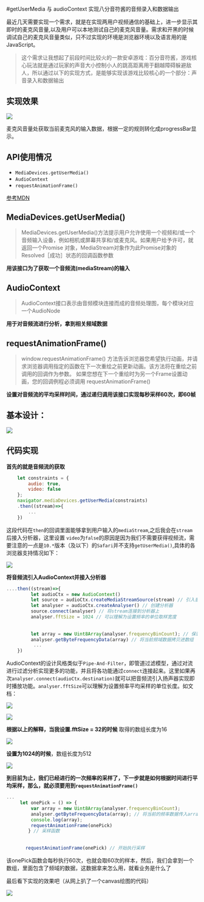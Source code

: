 #getUserMedia 与 audioContext 实现八分音符酱的音频录入和数据输出


最近几天需要实现一个需求，就是在实现两用户视频通信的基础上，进一步显示其即时的麦克风音量,以及用户可以本地测试自己的麦克风音量。需求和开黑的时候调试自己的麦克风音量类似，只不过实现的环境是浏览器环境以及语言用的是JavaScript。


>这个需求让我想起了前段时间比较火的一款安卓游戏：百分音符酱，游戏核心玩法就是通过玩家的声音大小控制小人的跳高距离用于翻越障碍躲避敌人，所以通过以下的实现方式，是能够实现该游戏比较核心的一个部分：声音录入和数据输出

实现效果
-

![](https://git.oschina.net/vueman/md_pic/raw/master/technote/test.gif)

麦克风音量处获取当前麦克风的输入数据，根据一定的规则转化成progressBar显示。

API使用情况
--

* `MediaDevices.getUserMedia()`
* `AudioContext`
* `requestAnimationFrame()`

[参考MDN](https://developer.mozilla.org/en-US/)


MediaDevices.getUserMedia()
--
>MediaDevices.getUserMedia()方法提示用户允许使用一个视频和/或一个音频输入设备，例如相机或屏幕共享和/或麦克风。如果用户给予许可，就返回一个Promise 对象，MediaStream对象作为此Promise对象的Resolved［成功］状态的回调函数参数
>

**用该接口为了获取一个音频流(mediaStream)的输入**

AudioContext
--

>AudioContext接口表示由音频模块连接而成的音频处理图，每个模块对应一个AudioNode
>
>

**用于对音频流进行分析，拿到相关频域数据**

requestAnimationFrame()
--
>window.requestAnimationFrame() 方法告诉浏览器您希望执行动画，并请求浏览器调用指定的函数在下一次重绘之前更新动画。该方法将在重绘之前调用的回调作为参数。
>如果您想在下一个重绘时为另一个Frame设置动画，您的回调例程必须调用 
>requestAnimationFrame()

**设置对音频流的平均采样时间，通过递归调用该接口实现每秒采样60次，即60帧**

基本设计：
--

![](https://git.oschina.net/vueman/md_pic/raw/master/technote/arc.png)

代码实现
--

**首先的就是音频流的获取**

```js
    let constraints = { 
    	audio: true, 
    	video: false 
    };
	navigator.mediaDevices.getUserMedia(constraints)
	.then((stream)=>{
		...
	})
```

这段代码在`then`的回调里面能够拿到用户输入的`mediaStream`,之后我会在`stream`后接入分析器，这里设置 `video`为`false`的原因是因为我们不需要获得视频流，需要注意的一点是`10.*`版本（及以下）的`Safari`并不支持`getUserMedia()`,具体的各浏览器支持情况如下：

![](https://git.oschina.net/vueman/md_pic/raw/master/technote/version.png)


**将音频流引入AudioContext并接入分析器**

```js
....then((stream)=>{
         let audioCtx = new AudioContext() 
         let source = audioCtx.createMediaStreamSource(stream) // 引入音频流
         let analyser = audioCtx.createAnalyser() // 创建分析器
         source.connect(analyser) // 将stream连接到分析器上
         analyser.fftSize = 1024 // 可以理解为设置频率的单位取样宽度
         
         
         let array = new Uint8Array(analyser.frequencyBinCount); // 保证长度满足
         analyser.getByteFrequencyData(array) // 将当前频域数据拷贝进数组 
          ...
    })

```

AudioContext的设计风格类似于`Pipe-And-Filter`，即管道过滤模型，通过对流进行过滤分析实现更多的功能，并且将各功能通过`connect`连接起来。这里如果再次`analyser.connect(audioCtx.destination)`就可以把音频流引入扬声器实现即时播放功能。`analyser.fftSize`可以理解为设置频率平均采样的单位长度。如文档：

![](https://git.oschina.net/vueman/md_pic/raw/master/technote/p1.png)

![](https://git.oschina.net/vueman/md_pic/raw/master/technote/p2.png)

**根据以上的解释，当我设置.fftSize = 32的时候** 取得的数组长度为16

![](https://git.oschina.net/vueman/md_pic/raw/master/technote/ary1.png)

**设置为1024的时候**，数组长度为512

![](https://git.oschina.net/vueman/md_pic/raw/master/technote/ary2.png)


**到目前为止，我们已经进行的一次频率的采样了，下一步就是如何根据时间进行平均采样，那么，就必须要用到`requestAnimationFrame()`**

```js
...
     let onePick = () => {
         var array = new Uint8Array(analyser.frequencyBinCount);
         analyser.getByteFrequencyData(array); // 将当前的频率数据传入array
         console.log(array);
         requestAnimationFrame(onePick)
        } // 采样函数
        
        
       requestAnimationFrame(onePick) // 开始执行采样

```

该onePick函数会每秒执行60次，也就会取60次的样本，然后，我们会拿到一个数组，里面包含了频域的数据，这数据拿来怎么用，就看业务是什么了

最后看下实现的效果吧（从网上扒了一个canvas绘图的代码）

![](https://git.oschina.net/vueman/md_pic/raw/master/technote/yes.png)




